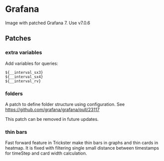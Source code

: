 # Grafana

Image with patched Grafana 7. Use v7.0.6

## Patches

### extra variables

Add variables for queries:

```
${__interval_sx3}
${__interval_sx4}
${__interval_rv}
```

### folders

A patch to define folder structure using configuration. See https://github.com/grafana/grafana/pull/23117

This patch can be removed in future updates.

### thin bars

Fast forward feature in Trickster make thin bars in graphs and thin cards in heatmap. It is fixed with filtering single small distance between timestamps for timeStep and card width calculation.

